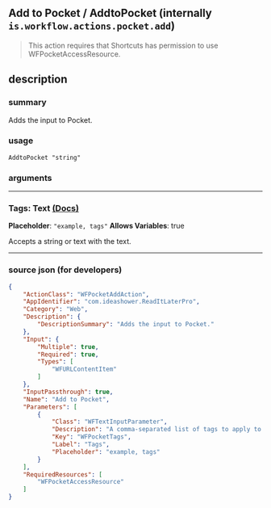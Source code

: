 
## Add to Pocket / AddtoPocket (internally `is.workflow.actions.pocket.add`)

> This action requires that Shortcuts has permission to use WFPocketAccessResource.


## description

### summary

Adds the input to Pocket.


### usage
```
AddtoPocket "string"
```

### arguments

---

### Tags: Text [(Docs)](https://pfgithub.github.io/shortcutslang/gettingstarted#text-field)
**Placeholder**: `"example, tags"`
**Allows Variables**: true



Accepts a string 
or text
with the text.

---

### source json (for developers)

```json
{
	"ActionClass": "WFPocketAddAction",
	"AppIdentifier": "com.ideashower.ReadItLaterPro",
	"Category": "Web",
	"Description": {
		"DescriptionSummary": "Adds the input to Pocket."
	},
	"Input": {
		"Multiple": true,
		"Required": true,
		"Types": [
			"WFURLContentItem"
		]
	},
	"InputPassthrough": true,
	"Name": "Add to Pocket",
	"Parameters": [
		{
			"Class": "WFTextInputParameter",
			"Description": "A comma-separated list of tags to apply to the items added to Pocket.",
			"Key": "WFPocketTags",
			"Label": "Tags",
			"Placeholder": "example, tags"
		}
	],
	"RequiredResources": [
		"WFPocketAccessResource"
	]
}
```
